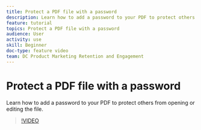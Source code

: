 ```yaml
---
title: Protect a PDF file with a password
description: Learn how to add a password to your PDF to protect others from opening or editing the file
feature: tutorial
topics: Protect a PDF file with a password
audience: User
activity: use
skill: Beginner
doc-type: feature video
team: DC Product Marketing Retention and Engagement
---
```


# Protect a PDF file with a password

Learn how to add a password to your PDF to protect others from opening or editing the file.

>[!VIDEO](https://video.tv.adobe.com/v/35497?hidetitle=true)
